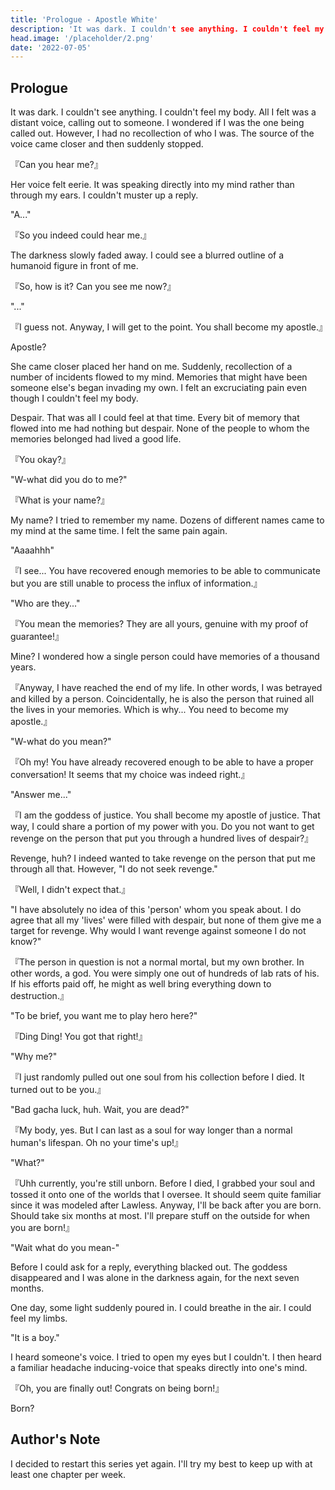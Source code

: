 ```yaml
---
title: 'Prologue - Apostle White'
description: 'It was dark. I couldn't see anything. I couldn't feel my body. All I felt was a distant voice, calling out to someone. I wondered if I was the one being called out. However, I had no recollection of who I was. The source of the voice came closer and then suddenly stopped.'
head.image: '/placeholder/2.png'
date: '2022-07-05'
---
```


## Prologue

It was dark. I couldn't see anything. I couldn't feel my body. All I felt was a distant voice, calling out to someone. I wondered if I was the one being called out. However, I had no recollection of who I was. The source of the voice came closer and then suddenly stopped. 

『Can you hear me?』

Her voice felt eerie. It was speaking directly into my mind rather than through my ears. I couldn't muster up a reply.

"A..."

『So you indeed could hear me.』

The darkness slowly faded away. I could see a blurred outline of a humanoid figure in front of me.

『So, how is it? Can you see me now?』

"..."

『I guess not. Anyway, I will get to the point. You shall become my apostle.』

Apostle? 

She came closer placed her hand on me. Suddenly, recollection of a number of incidents flowed to my mind. Memories that might have been someone else's began invading my own. I 
felt an excruciating pain even though I couldn't feel my body.

Despair. That was all I could feel at that time. Every bit of memory that flowed into me had nothing but despair. None of the people to whom the memories belonged had lived a 
good life.

『You okay?』

"W-what did you do to me?"

『What is your name?』

My name? I tried to remember my name. Dozens of different names came to my mind at the same time. I felt the same pain again.

"Aaaahhh"

『I see... You have recovered enough memories to be able to communicate but you are still unable to process the influx of information.』

"Who are they..."

『You mean the memories? They are all yours, genuine with my proof of guarantee!』

Mine? I wondered how a single person could have memories of a thousand years.

『Anyway, I have reached the end of my life. In other words, I was betrayed and killed by a person. Coincidentally, he is also the person that ruined all the lives in your 
memories. Which is why... You need to become my apostle.』

"W-what do you mean?"

『Oh my! You have already recovered enough to be able to have a proper conversation! It seems that my choice was indeed right.』

"Answer me..."

『I am the goddess of justice. You shall become my apostle of justice. That way, I could share a portion of my power with you. Do you not want to get revenge on the person that 
put you through a hundred lives of despair?』

Revenge, huh? I indeed wanted to take revenge on the person that put me through all that. However, "I do not seek revenge."

『Well, I didn't expect that.』

"I have absolutely no idea of this 'person' whom you speak about. I do agree that all my 'lives' were filled with despair, but none of them give me a target for revenge. Why 
would I want revenge against someone I do not know?"

『The person in question is not a normal mortal, but my own brother. In other words, a god. You were simply one out of hundreds of lab rats of his. If his efforts paid off, he 
might as well bring everything down to destruction.』

"To be brief, you want me to play hero here?"

『Ding Ding! You got that right!』

"Why me?"

『I just randomly pulled out one soul from his collection before I died. It turned out to be you.』

"Bad gacha luck, huh. Wait, you are dead?"

『My body, yes. But I can last as a soul for way longer than a normal human's lifespan. Oh no your time's up!』

"What?"

『Uhh currently, you're still unborn. Before I died, I grabbed your soul and tossed it onto one of the worlds that I oversee. It should seem quite familiar since it was modeled 
after Lawless. Anyway, I'll be back after you are born. Should take six months at most. I'll prepare stuff on the outside for when you are born!』

"Wait what do you mean-"

Before I could ask for a reply, everything blacked out. The goddess disappeared and I was alone in the darkness again, for the next seven months.

One day, some light suddenly poured in. I could breathe in the air. I could feel my limbs. 

"It is a boy."

I heard someone's voice. I tried to open my eyes but I couldn't. I then heard a familiar headache inducing-voice that speaks directly into one's mind.

『Oh, you are finally out! Congrats on being born!』

Born?

## Author's Note
I decided to restart this series yet again. I'll try my best to keep up with at least one chapter per week.
